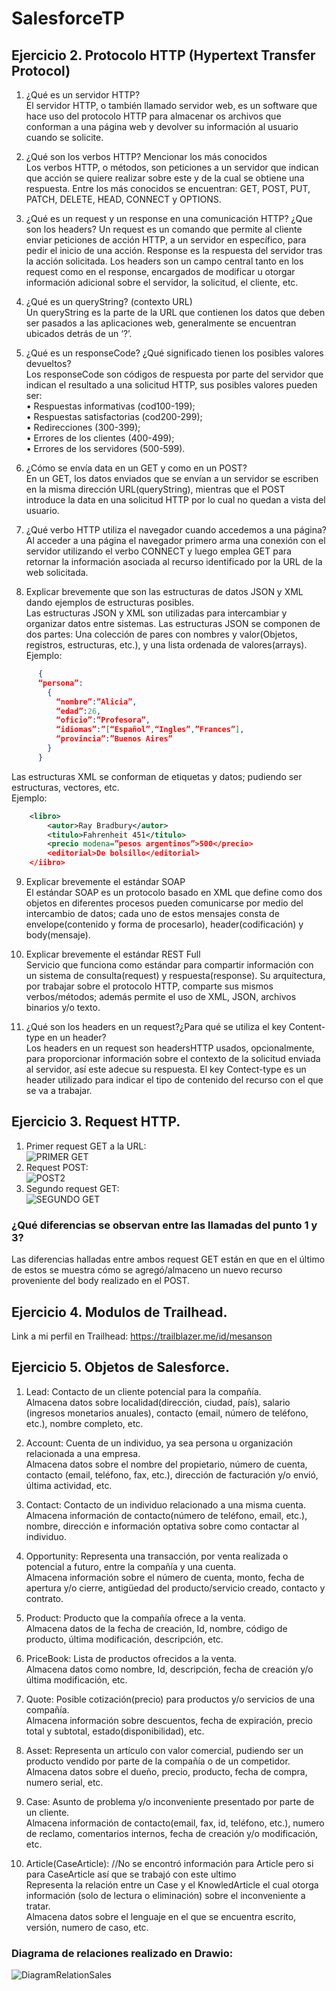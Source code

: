 # SalesforceTP
## Ejercicio 2. Protocolo HTTP (Hypertext Transfer Protocol)
1.	¿Qué es un servidor HTTP?   
El servidor HTTP, o también llamado servidor web, es un software que hace uso del protocolo HTTP para almacenar os archivos que conforman a una página web y devolver su información al usuario cuando se solicite.
  
2.	¿Qué son los verbos HTTP? Mencionar los más conocidos  
Los verbos HTTP, o métodos, son peticiones a un servidor que indican que acción se quiere realizar sobre este y de la cual se obtiene una respuesta. Entre los más conocidos se encuentran: GET, POST, PUT, PATCH, DELETE, HEAD, CONNECT y OPTIONS.

3.	¿Qué es un request y un response en una comunicación HTTP? ¿Que son los headers?
Un request es un comando que permite al cliente enviar peticiones de acción HTTP, a un servidor en específico, para pedir el inicio de una acción. Response es la respuesta del servidor tras la acción solicitada.
Los headers son un campo central tanto en los request como en el response, encargados de modificar u otorgar información adicional sobre el servidor, la solicitud, el cliente, etc.

4.	¿Qué es un queryString? (contexto URL)  
Un queryString es la parte de la URL que contienen los datos que deben ser pasados a las aplicaciones web, generalmente se encuentran ubicados detrás de un ‘?’.

5.	¿Qué es un responseCode? ¿Qué significado tienen los posibles valores devueltos?   
Los responseCode son códigos de respuesta por parte del servidor que indican el resultado a una solicitud HTTP, sus posibles valores pueden ser:  
•	Respuestas informativas (cod100-199);  
•	Respuestas satisfactorias (cod200-299);  
•	Redirecciones (300-399);  
•	Errores de los clientes (400-499);  
•	Errores de los servidores (500-599).  

6.	¿Cómo se envía data en un GET y como en un POST?  
En un GET, los datos enviados que se envían a un servidor se escriben en la misma dirección URL(queryString), mientras que el POST introduce la data en una solicitud HTTP por lo cual no quedan a vista del usuario.

7.	¿Qué verbo HTTP utiliza el navegador cuando accedemos a una página?  
Al acceder a una página el navegador primero arma una conexión con el servidor utilizando el verbo CONNECT y luego emplea GET para retornar la información asociada al recurso identificado por la URL de la web solicitada.

8.	Explicar brevemente que son las estructuras de datos JSON y XML dando ejemplos de estructuras posibles.  
Las estructuras JSON y XML son utilizadas para intercambiar y organizar datos entre sistemas.
Las estructuras JSON se componen de dos partes: Una colección de pares con nombres y valor(Objetos, registros, estructuras, etc.), y una lista ordenada de valores(arrays).
Ejemplo:
```JSON
	  {
	  “persona”:
	    {
	      “nombre”:”Alicia”,
	      “edad”:26,
	      “oficio”:”Profesora”,
	      “idiomas”:”[“Español”,“Ingles”,”Frances”],
	      “provincia”:”Buenos Aires”
	    }
	  }
```
Las estructuras XML se conforman de etiquetas y datos; pudiendo ser estructuras, vectores, etc.  
Ejemplo:
```XML
	<libro>
		<autor>Ray Bradbury</autor>
		<titulo>Fahrenheit 451</titulo>
		<precio modena=”pesos argentinos”>500</precio>
		<editorial>De bolsillo</editorial>
	</iibro>
```
9.	Explicar brevemente el estándar SOAP  
El estándar SOAP es un protocolo basado en XML que define como dos objetos en diferentes procesos pueden comunicarse por medio del intercambio de datos; cada uno de estos mensajes consta de envelope(contenido y forma de procesarlo), header(codificación) y body(mensaje).

10.	Explicar brevemente el estándar REST Full  
Servicio que funciona como estándar para compartir información con un sistema de consulta(request) y respuesta(response). Su arquitectura, por trabajar sobre el protocolo HTTP, comparte sus mismos verbos/métodos; además permite el uso de XML, JSON, archivos binarios y/o texto.

11.	¿Qué son los headers en un request?¿Para qué se utiliza el key Content-type en un header?  
Los headers en un request son headersHTTP usados, opcionalmente, para proporcionar información sobre el contexto de la solicitud enviada al servidor, así este adecue su respuesta.
El key Contect-type es un header utilizado para indicar el tipo de contenido del recurso con el que se va a trabajar.

## Ejercicio 3. Request HTTP.

1. Primer request GET a la URL:  
![PRIMER GET](https://user-images.githubusercontent.com/83475063/128638652-3985c9c6-2676-4ed8-85e5-07e9ccc1f082.png)
2. Request POST:  
![POST2](https://user-images.githubusercontent.com/83475063/128638712-228f7082-d93e-4e88-8fab-6af7e66d7825.png)
3. Segundo request GET:  
![SEGUNDO GET](https://user-images.githubusercontent.com/83475063/128638734-09c29476-dd7f-4444-af76-99470beecd75.png)

### ¿Qué diferencias se observan entre las llamadas del punto 1 y 3?  
Las diferencias halladas entre ambos request GET están en que en el último de estos se muestra cómo se agregó/almaceno un nuevo recurso proveniente del body realizado en el POST. 

## Ejercicio 4. Modulos de Trailhead.
Link a mi perfil en Trailhead:  https://trailblazer.me/id/mesanson

## Ejercicio 5. Objetos de Salesforce.  
1.	Lead: Contacto de un cliente potencial para la compañía.  
Almacena datos sobre localidad(dirección, ciudad, país), salario (ingresos monetarios anuales), contacto (email, número de teléfono, etc.), nombre completo, etc.

2.	Account: Cuenta de un individuo, ya sea persona u organización relacionada a una empresa.  
Almacena datos sobre el nombre del propietario, número de cuenta, contacto (email, teléfono, fax, etc.), dirección de facturación y/o envió, última actividad, etc.

3.	Contact: Contacto de un individuo relacionado a una misma cuenta.  
Almacena información de contacto(número de teléfono, email, etc.), nombre, dirección e información optativa sobre como contactar al individuo.

4.	Opportunity: Representa una transacción, por venta realizada o potencial a futuro, entre la compañía y una cuenta.  
Almacena información sobre el número de cuenta, monto, fecha de apertura y/o cierre, antigüedad del producto/servicio creado, contacto y contrato.

5.	Product: Producto que la compañía ofrece a la venta.  
Almacena datos de la fecha de creación, Id, nombre, código de producto, última modificación, descripción, etc.

6.	PriceBook: Lista de productos ofrecidos a la venta.  
Almacena datos como nombre, Id, descripción, fecha de creación y/o última modificación, etc.

7.	Quote: Posible cotización(precio) para productos y/o servicios de una compañía.  
Almacena información sobre descuentos, fecha de expiración, precio total y subtotal, estado(disponibilidad), etc.

8.	Asset: Representa un artículo con valor comercial, pudiendo ser un producto vendido por parte de la compañía o de un competidor.  
Almacena datos sobre el dueño, precio, producto, fecha de compra, numero serial, etc.

9.	Case:  Asunto de problema y/o inconveniente presentado por parte de un cliente.  
Almacena información de contacto(email, fax, id, teléfono, etc.), numero de reclamo, comentarios internos, fecha de creación y/o modificación, etc.

10.	Article(CaseArticle):  //No se encontró información para Article pero si para CaseArticle así que se trabajó con este ultimo  
Representa la relación entre un Case y el KnowledArticle el cual otorga información (solo de lectura o eliminación) sobre el inconveniente a tratar.  
Almacena datos sobre el lenguaje en el que se encuentra escrito, versión, numero de caso, etc.

### Diagrama de relaciones realizado en Drawio:  

![DiagramRelationSales](https://user-images.githubusercontent.com/83475063/128378446-d7cb9489-e6f8-4ad9-a517-415feea476ed.png)
